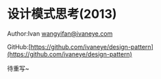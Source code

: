 # 设计模式思考(2013)

Author:Ivan <wangyifan@ivaneye.com>

GitHub:[https://github.com/ivaneye/design-pattern](https://github.com/ivaneye/design-pattern)

待重写~
